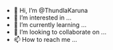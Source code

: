 - 👋 Hi, I’m @ThundlaKaruna
- 👀 I’m interested in ...
- 🌱 I’m currently learning ...
- 💞️ I’m looking to collaborate on ...
- 📫 How to reach me ...

<!---
ThundlaKaruna/ThundlaKaruna is a ✨ special ✨ repository because its `README.md` (this file) appears on your GitHub profile.
You can click the Preview link to take a look at your changes.
--->
